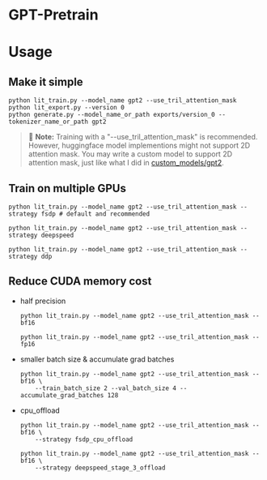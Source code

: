 # GPT-Pretrain

# Usage

## Make it simple

```
python lit_train.py --model_name gpt2 --use_tril_attention_mask
python lit_export.py --version 0
python generate.py --model_name_or_path exports/version_0 --tokenizer_name_or_path gpt2
```
> :memo: **Note:** Training with a "--use_tril_attention_mask" is recommended. However, huggingface model implementions might not support 2D attention mask. You may write a custom model to support 2D attention mask, just like what I did in [custom_models/gpt2](https://github.com/Yiqing-Zhou/gpt-pretrain/tree/main/custom_models/gpt2).

## Train on multiple GPUs

```
python lit_train.py --model_name gpt2 --use_tril_attention_mask --strategy fsdp # default and recommended
```

```
python lit_train.py --model_name gpt2 --use_tril_attention_mask --strategy deepspeed
```

```
python lit_train.py --model_name gpt2 --use_tril_attention_mask --strategy ddp
```

## Reduce CUDA memory cost

- half precision
    ```
    python lit_train.py --model_name gpt2 --use_tril_attention_mask --bf16
    ```
    ```
    python lit_train.py --model_name gpt2 --use_tril_attention_mask --fp16
    ```
- smaller batch size & accumulate grad batches
    ```
    python lit_train.py --model_name gpt2 --use_tril_attention_mask --bf16 \
        --train_batch_size 2 --val_batch_size 4 --accumulate_grad_batches 128
    ```
- cpu_offload
    ```
    python lit_train.py --model_name gpt2 --use_tril_attention_mask --bf16 \
        --strategy fsdp_cpu_offload
    ```
    ```
    python lit_train.py --model_name gpt2 --use_tril_attention_mask --bf16 \
        --strategy deepspeed_stage_3_offload
    ```
    
